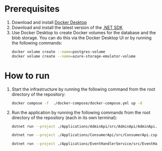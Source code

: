 # Prerequisites

1. Download and install [Docker Desktop](https://www.docker.com/products/docker-desktop)
2. Download and install the latest version of the [.NET SDK](https://dotnet.microsoft.com/en-us/download)
3. Use Docker Desktop to create Docker volumes for the database and the blob storage. You can do this via the Docker Desktop UI or by running the following commands:
    ```bash
    docker volume create --name=postgres-volume
    docker volume create --name=azure-storage-emulator-volume
    ```

# How to run

1. Start the infrastructure by running the following command from the root directory of the repository:
    ```bash
    docker compose -f  ./docker-compose/docker-compose.yml up -d
    ```
2. Run the application by running the following commands from the root directory of the repository (each in its own terminal):

    ```bash
    dotnet run --project ./Applications/AdminApi/src/AdminApi/AdminApi.csproj

    dotnet run --project ./Applications/ConsumerApi/src/ConsumerApi.csproj

    dotnet run --project ./Applications/EventHandlerService/src/EventHandlerService/EventHandlerService.csproj
    ```
